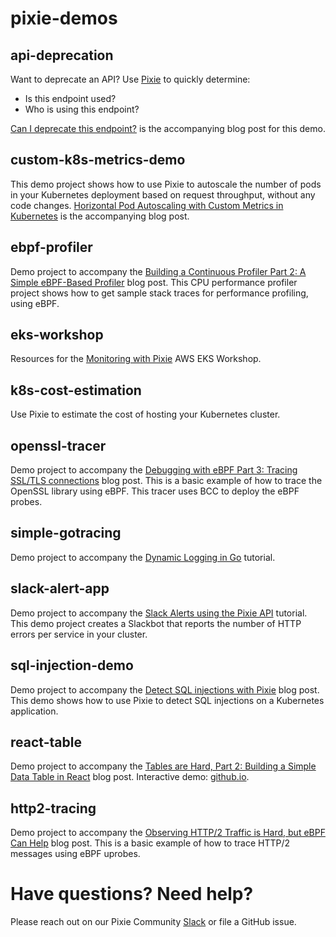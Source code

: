 # pixie-demos

## api-deprecation

Want to deprecate an API? Use [Pixie](https://github.com/pixie-io/pixie) to quickly determine:

- Is this endpoint used?
- Who is using this endpoint?

[Can I deprecate this endpoint?]( https://blog.px.dev/api-deprecation) is the accompanying blog post for this demo.

## custom-k8s-metrics-demo

This demo project shows how to use Pixie to autoscale the number of pods in your Kubernetes deployment based on request throughput, without any code changes. [Horizontal Pod Autoscaling with Custom Metrics in Kubernetes](https://blog.px.dev/autoscaling-custom-k8s-metric) is the accompanying blog post.

## ebpf-profiler

Demo project to accompany the [Building a Continuous Profiler Part 2: A Simple eBPF-Based Profiler](https://blog.px.dev/cpu-profiling-2/) blog post. This CPU performance profiler project shows how to get sample stack traces for performance profiling, using eBPF.

## eks-workshop

Resources for the [Monitoring with Pixie](https://www.eksworkshop.com/intermediate/241_pixie/) AWS EKS Workshop.

## k8s-cost-estimation

Use Pixie to estimate the cost of hosting your Kubernetes cluster.

## openssl-tracer

Demo project to accompany the [Debugging with eBPF Part 3: Tracing SSL/TLS connections](https://blog.px.dev/ebpf-openssl-tracing/) blog post. This is a basic example of how to trace the OpenSSL library using eBPF. This tracer uses BCC to deploy the eBPF probes.

## simple-gotracing

Demo project to accompany the [Dynamic Logging in Go](https://docs.pixielabs.ai/tutorials/custom-data/dynamic-go-logging/) tutorial.

## slack-alert-app

Demo project to accompany the [Slack Alerts using the Pixie API](https://docs.pixielabs.ai/tutorials/integrations/slackbot-alert/) tutorial. This demo project creates a Slackbot that reports the number of HTTP errors per service in your cluster.

## sql-injection-demo

Demo project to accompany the [Detect SQL injections with Pixie](https://blog.px.dev/sql-injection/) blog post. This demo shows how to use Pixie to detect SQL injections on a Kubernetes application.

## react-table

Demo project to accompany the [Tables are Hard, Part 2: Building a Simple Data Table in React](https://blog.px.dev/tables-are-hard-2) blog post. Interactive demo: [github.io](https://pixie-io.github.io/pixie-demos/react-table).

## http2-tracing

Demo project to accompany the [Observing HTTP/2 Traffic is Hard, but eBPF Can Help](https://blog.px.dev/http2-tracing/) blog post. This is a basic example of how to trace HTTP/2 messages using eBPF uprobes.

# Have questions? Need help?

Please reach out on our Pixie Community [Slack](https://slackin.px.dev/) or file a GitHub issue.
